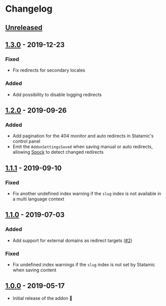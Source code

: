 # Changelog

## [Unreleased]

## [1.3.0] - 2019-12-23

### Fixed

* Fix redirects for secondary locales

### Added

* Add possibility to disable logging redirects

## [1.2.0] - 2019-09-26

### Added

* Add pagination for the 404 monitor and auto redirects in Statamic's control panel
* Emit the `AddonSettingsSaved` when saving manual or auto redirects, allowing [Spock](https://statamic.com/marketplace/addons/spock) to detect changed redirects  

## [1.1.1] - 2019-09-10

### Fixed

* Fix another undefined index warning if the `slug` index is not available in a multi language context

## [1.1.0] - 2019-07-03

### Added

* Add support for external domains as redirect targets ([#2](https://github.com/gridonic/statamic-redirects/issues/2))

### Fixed

* Fix undefined index warnings if the `slug` index is not set by Statamic when saving content

## [1.0.0] - 2019-05-17

* Initial release of the addon 🐣

[Unreleased]: https://github.com/gridonic/statamic-redirects/compare/v1.3.0...HEAD
[1.0.0]: https://github.com/gridonic/statamic-redirects/releases/tag/v1.0.0
[1.1.0]: https://github.com/gridonic/statamic-redirects/releases/tag/v1.1.0
[1.1.1]: https://github.com/gridonic/statamic-redirects/releases/tag/v1.1.1
[1.2.0]: https://github.com/gridonic/statamic-redirects/releases/tag/v1.2.0
[1.3.0]: https://github.com/gridonic/statamic-redirects/releases/tag/v1.3.0
